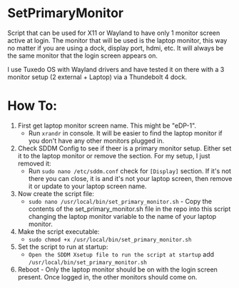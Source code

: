 # SetPrimaryMonitor
Script that can be used for X11 or Wayland to have only 1 monitor screen active at login.  The monitor that will be used is the laptop monitor, this way no matter if you are using a dock, display port, hdmi, etc.  It will always be the same monitor that the login screen appears on.

I use Tuxedo OS with Wayland drivers and have tested it on there with a 3 monitor setup (2 external + Laptop) via a Thundebolt 4 dock.

# How To:

1) First get laptop monitor screen name.  This might be "eDP-1".
   - Run `xrandr` in console.  It will be easier to find the laptop monitor if you don't have any other monitors plugged in.
2) Check SDDM Config to see if theer is a primary monitor setup.  Either set it to the laptop monitor or remove the section.  For my setup, I just removed it:
   - Run `sudo nano /etc/sddm.conf` check for `[Display]` section.  If it's not there you can close, it is and it's not your laptop screen, then remove it or update to your laptop screen name.
3) Now create the script file:
   - `sudo nano /usr/local/bin/set_primary_monitor.sh` - Copy the contents of the set_primary_monitor.sh file in the repo into this script changing the laptop monitor variable to the name of your laptop monitor.
4) Make the script executable:
   - `sudo chmod +x /usr/local/bin/set_primary_monitor.sh`
5) Set the script to run at startup:
   - `Open the SDDM Xsetup file to run the script at startup` add `/usr/local/bin/set_primary_monitor.sh`
6) Reboot - Only the laptop monitor should be on with the login screen present.  Once logged in, the other monitors should come on.
